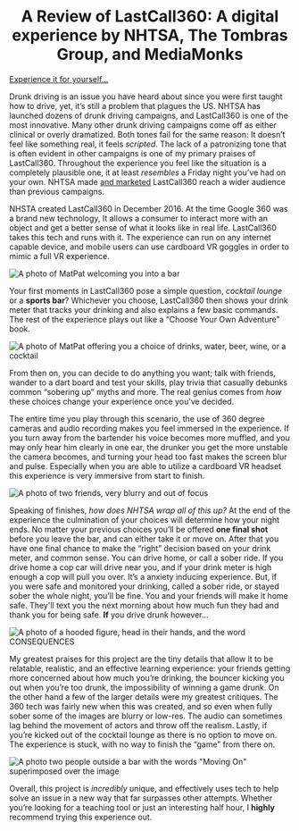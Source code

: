 <center><h1> A Review of LastCall360: A digital experience by NHTSA, The Tombras Group, and MediaMonks </h1></center>

[Experience it for yourself...](https://www.nhtsa.gov/lastcall/) 

Drunk driving is an issue you have heard about since you were first taught how to drive, yet, it’s still a problem that plagues the US. NHTSA has launched dozens of drunk driving campaigns, and LastCall360 is one of the most innovative. Many other drunk driving campaigns come off as either clinical or overly dramatized. Both tones fail for the same reason: It doesn’t feel like something real, it feels _scripted_.  The lack of a patronizing tone that is often evident in other campaigns is one of my primary praises of LastCall360. Throughout the experience you feel like the situation is a completely plausible one, it at least _resembles_ a Friday night you’ve had on your own. NHTSA made [and marketed](https://www.youtube.com/watch?v=WZ4U7Z9XRbY) LastCall360 reach a wider audience than previous campaigns. 

NHSTA created LastCall360 in December 2016. At the time Google 360 was a brand new technology, It allows a consumer to interact more with an object and get a better sense of what it looks like in real life. LastCall360 takes this tech and runs with it. The experience can run on any internet capable device, and mobile users can use cardboard VR goggles in order to mimic a full VR experience. 

![A photo of MatPat welcoming you into a bar](https://Rebecca2022.github.io/Rebecca2022/images/Welcome.png)
	
Your first moments in LastCall360 pose a simple question, _cocktail lounge_ or a **sports bar**? Whichever you choose, LastCall360 then shows your drink meter that tracks your drinking and also explains a few basic commands. The rest of the experience plays out like a “Choose Your Own Adventure” book. 

![A photo of MatPat offering you a choice of drinks, water, beer, wine, or a cocktail](https://Rebecca2022.github.io/Rebecca2022/images/PickaDrink.png)

From then on, you can decide to do anything you want; talk with friends, wander to a dart board and test your skills, play trivia that casually debunks common “sobering up” myths and more. The real genius comes from _how_ these choices change your experience once you've decided. 

The entire time you play through this scenario, the use of 360 degree cameras and audio recording makes you feel immersed in the experience. If you turn away from the bartender his voice becomes more muffled, and you may only hear him clearly in one ear, the drunker you get the more unstable the camera becomes, and turning your head too fast makes the screen blur and pulse. Especially when you are able to utilize a cardboard VR headset this experience is very immersive from start to finish.

![A photo of two friends, very blurry and out of focus](https://Rebecca2022.github.io/Rebecca2022/images/Drunk.png)

Speaking of finishes, _how does NHTSA wrap all of this up?_  At the end of the experience the culmination of your choices will determine how your night ends. No matter your previous choices you’ll be offered **one final shot** before you leave the bar, and can either take it or move on. After that you have one final chance to make the “right” decision based on your drink meter, and common sense. You can drive home, or call a sober ride. If you drive home a cop car will drive near you, and if your drink meter is high enough a cop will pull you over. It’s a anxiety inducing experience. But, if you were safe and monitored your drinking, called a sober ride, or stayed sober the whole night, you’ll be fine. You and your friends will make it home safe. They'll text you the next morning about how much fun they had and thank you for being safe. **If** you drive drunk however...

![A photo of a hooded figure, head in their hands, and the word CONSEQUENCES](https://Rebecca2022.github.io/Rebecca2022/images/Consequences.png)

My greatest praises for this project are the tiny details that allow it to be relatable, realistic, and an effective learning experience: your friends getting more concerned about how much you’re drinking, the bouncer kicking you out when you’re too drunk, the impossibility of winning a game drunk. On the other hand a few of the larger details were my greatest critiques. The 360 tech was fairly new when this was created, and so even when fully sober some of the images are blurry or low-res. The audio can sometimes lag behind the movement of actors and throw off the realism. Lastly, if you’re kicked out of the cocktail lounge as there is no option to move on. The experience is stuck, with no way to finish the “game” from there on. 

![A photo two people outside a bar with the words "Moving On" superimposed over the image](https://Rebecca2022.github.io/Rebecca2022/images/Glitch.png)
	
Overall, this project is _incredibly_ unique, and effectively uses tech to help solve an issue in a new way that far surpasses other attempts. Whether you’re looking for a teaching tool or just an interesting half hour, I **highly** recommend trying this experience out. 
